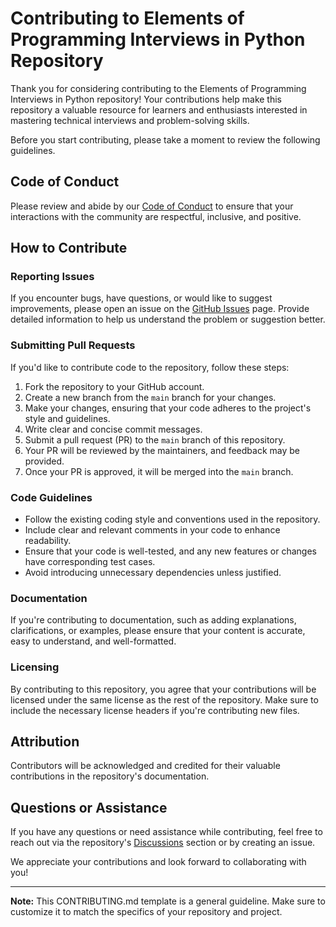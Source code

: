 # Contributing to Elements of Programming Interviews in Python Repository

Thank you for considering contributing to the Elements of Programming Interviews in Python repository! Your contributions help make this repository a valuable resource for learners and enthusiasts interested in mastering technical interviews and problem-solving skills.

Before you start contributing, please take a moment to review the following guidelines.

## Code of Conduct

Please review and abide by our [Code of Conduct](CODE_OF_CONDUCT.md) to ensure that your interactions with the community are respectful, inclusive, and positive.

## How to Contribute

### Reporting Issues

If you encounter bugs, have questions, or would like to suggest improvements, please open an issue on the [GitHub Issues](https://github.com/your-username/elements-of-programming-interviews/issues) page. Provide detailed information to help us understand the problem or suggestion better.

### Submitting Pull Requests

If you'd like to contribute code to the repository, follow these steps:

1. Fork the repository to your GitHub account.
2. Create a new branch from the `main` branch for your changes.
3. Make your changes, ensuring that your code adheres to the project's style and guidelines.
4. Write clear and concise commit messages.
5. Submit a pull request (PR) to the `main` branch of this repository.
6. Your PR will be reviewed by the maintainers, and feedback may be provided.
7. Once your PR is approved, it will be merged into the `main` branch.

### Code Guidelines

- Follow the existing coding style and conventions used in the repository.
- Include clear and relevant comments in your code to enhance readability.
- Ensure that your code is well-tested, and any new features or changes have corresponding test cases.
- Avoid introducing unnecessary dependencies unless justified.

### Documentation

If you're contributing to documentation, such as adding explanations, clarifications, or examples, please ensure that your content is accurate, easy to understand, and well-formatted.

### Licensing

By contributing to this repository, you agree that your contributions will be licensed under the same license as the rest of the repository. Make sure to include the necessary license headers if you're contributing new files.

## Attribution

Contributors will be acknowledged and credited for their valuable contributions in the repository's documentation.

## Questions or Assistance

If you have any questions or need assistance while contributing, feel free to reach out via the repository's [Discussions](https://github.com/your-username/elements-of-programming-interviews/discussions) section or by creating an issue.

We appreciate your contributions and look forward to collaborating with you!

---

**Note:** This CONTRIBUTING.md template is a general guideline. Make sure to customize it to match the specifics of your repository and project.
